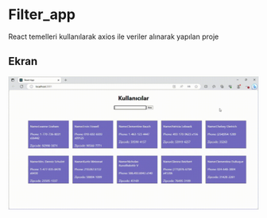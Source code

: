 <h1>Filter_app</h1>

React temelleri kullanılarak axios ile veriler alınarak yapılan proje

<h2>Ekran</h2>

![](React-App-Profil-1-Microsoft_-Edge-2023-08-13-20-36-08.gif)